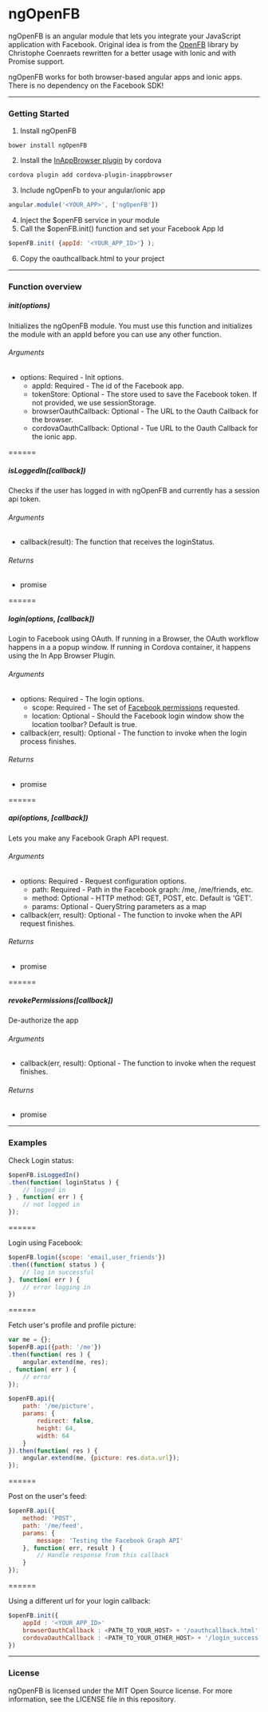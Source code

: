 # ngOpenFB #

ngOpenFB is an angular module that lets you integrate your JavaScript application with Facebook. Original idea is from the [OpenFB](https://github.com/ccoenraets/OpenFB) library by Christophe Coenraets rewritten for a better usage with Ionic and with Promise support.

ngOpenFB works for both browser-based angular apps and ionic apps. There is no dependency on the Facebook SDK!

------

### Getting Started ###

1. Install ngOpenFB
  ```
  bower install ngOpenFB
  ```

2. Install the [InAppBrowser plugin](https://github.com/apache/cordova-plugin-inappbrowser) by cordova 
  ```bash
  cordova plugin add cordova-plugin-inappbrowser
  ```

3. Include ngOpenFb to your angular/ionic app
  ```javascript
  angular.module('<YOUR_APP>', ['ngOpenFB'])
  ```

4. Inject the $openFB service in your module
5. Call the $openFB.init() function and set your Facebook App Id
  ```javascript
  $openFB.init( {appId: '<YOUR_APP_ID>'} );
  ```

6. Copy the oauthcallback.html to your project

------

### Function overview ###

##### init(options)
Initializes the ngOpenFB module. You must use this function and initializes the module with an appId before you can use any other function.

###### Arguments
* options: Required - Init options.
  * appId: Required - The id of the Facebook app.
  * tokenStore: Optional - The store used to save the Facebook token. If not provided, we use sessionStorage.
  * browserOauthCallback: Optional - The URL to the Oauth Callback for the browser.
  * cordovaOauthCallback: Optional - Tue URL to the Oauth Callback for the ionic app.

======

##### isLoggedIn([callback])
Checks if the user has logged in with ngOpenFB and currently has a session api token.

###### Arguments
* callback(result): The function that receives the loginStatus.

###### Returns
* promise

======

##### login(options, [callback])
Login to Facebook using OAuth. If running in a Browser, the OAuth workflow happens in a a popup window. If running in Cordova container, it happens using the In App Browser Plugin.

###### Arguments
* options: Required - The login options.
  * scope: Required - The set of [Facebook permissions](https://developers.facebook.com/docs/facebook-login/permissions/v2.3) requested.
  * location: Optional - Should the Facebook login window show the location toolbar? Default is true.
* callback(err, result): Optional - The function to invoke when the login process finishes.

###### Returns
* promise

======

##### api(options, [callback])
Lets you make any Facebook Graph API request.

###### Arguments
* options: Required - Request configuration options.
  * path: Required - Path in the Facebook graph: /me, /me/friends, etc.
  * method: Optional - HTTP method: GET, POST, etc. Default is 'GET'.
  * params: Optional - QueryString parameters as a map
* callback(err, result): Optional - The function to invoke when the API request finishes.

###### Returns
* promise

======

##### revokePermissions([callback])
De-authorize the app

###### Arguments
* callback(err, result): Optional - The function to invoke when the request finishes.

###### Returns
* promise

------

### Examples ###

Check Login status:
```javascript
$openFB.isLoggedIn()
.then(function( loginStatus ) {
    // logged in
} , function( err ) {
    // not logged in
});
```

======

Login using Facebook:
```javascript
$openFB.login({scope: 'email,user_friends'})
.then((function( status ) {
    // log in successful
}, function( err ) {
    // error logging in
})
```

======

Fetch user's profile and profile picture:
```javascript
var me = {};
$openFB.api({path: '/me'})
.then(function( res ) {
    angular.extend(me, res);
, function( err ) {
    // error
});

$openFB.api({
    path: '/me/picture',
    params: {
        redirect: false,
        height: 64,
        width: 64
    }
}).then(function( res ) {
    angular.extend(me, {picture: res.data.url});
});
```

======

Post on the user's feed:
```javascript
$openFB.api({
    method: 'POST',
    path: '/me/feed',
    params: {
        message: 'Testing the Facebook Graph API'
    }, function( err, result ) {
        // Handle response from this callback
    }
});
```

======

Using a different url for your login callback:
```javascript
$openFB.init({
    appId : '<YOUR_APP_ID>'
    browserOauthCallback : <PATH_TO_YOUR_HOST> + '/oauthcallback.html'
    cordovaOauthCallback : <PATH_TO_YOUR_OTHER_HOST> + '/login_success.html'
})
```

------

### License ###
ngOpenFB is licensed under the MIT Open Source license. For more information, see the LICENSE file in this repository.



